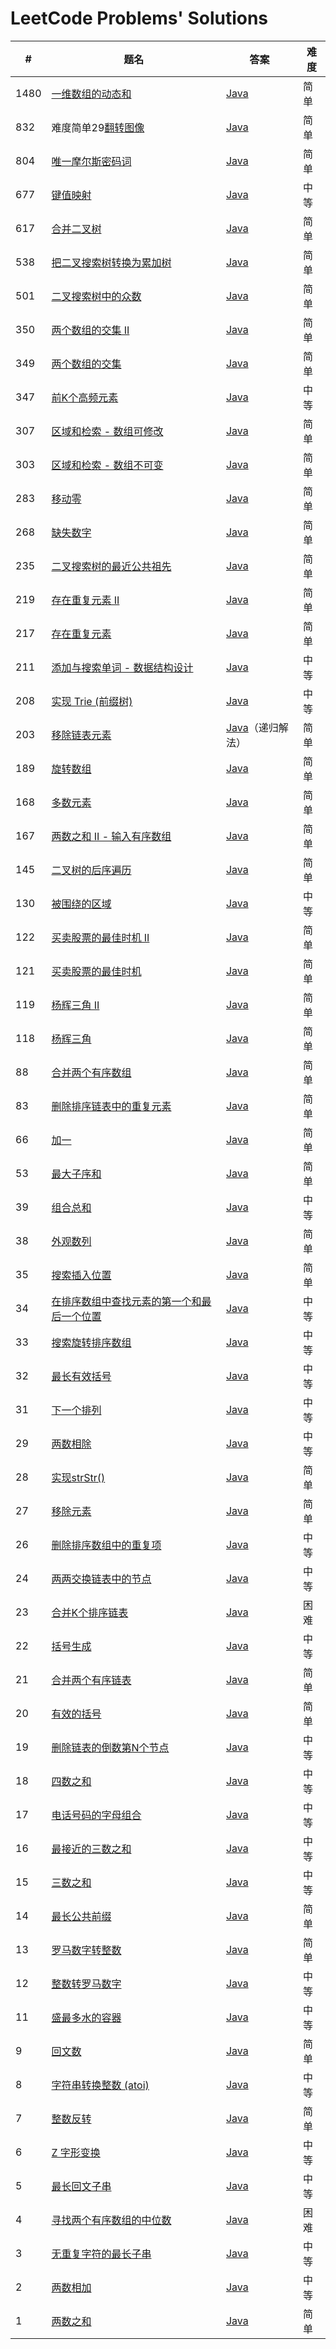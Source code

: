 # LeetCode Problems' Solutions


| #    | 题名                                                         | 答案                                                         | 难度 |
| ---- | ------------------------------------------------------------ | ------------------------------------------------------------ | ---- |
| 1480 | [ 一维数组的动态和](https://leetcode-cn.com/problems/running-sum-of-1d-array/) |[Java](https://github.com/chenyaowu/algorithm/blob/master/Leecode/java/Running_Sum_of_1d_Array.java)| 简单|
| 832    | 难度简单29[翻转图像](https://leetcode-cn.com/problems/flipping-an-image/submissions/) | [Java](https://github.com/chenyaowu/algorithm/blob/master/Leecode/java/Flipping_an_Image.java)| 简单|
| 804    | [唯一摩尔斯密码词](https://leetcode-cn.com/problems/unique-morse-code-words/submissions/) | [Java](https://github.com/chenyaowu/algorithm/blob/master/Leecode/java/Unique_MorseCode_Words.java)| 简单|
| 677    | [键值映射](https://leetcode-cn.com/problems/map-sum-pairs/submissions/) | [Java](https://github.com/chenyaowu/algorithm/blob/master/Leecode/java/Map_Sum_Pairs.java)| 中等|
| 617 | [合并二叉树](https://leetcode-cn.com/problems/merge-two-binary-trees/) | [Java](https://github.com/chenyaowu/algorithm/blob/master/Leecode/java/Merge_Two_Binary_Trees.java) | 简单 |
| 538 |  [把二叉搜索树转换为累加树](https://leetcode-cn.com/problems/convert-bst-to-greater-tree/)| [Java](https://github.com/chenyaowu/algorithm/blob/master/Leecode/java/Convert_BST_to_Greater_Tree.java) | 简单 |
| 501 | [二叉搜索树中的众数](https://leetcode-cn.com/problems/find-mode-in-binary-search-tree/) |[Java](https://github.com/chenyaowu/algorithm/blob/master/Leecode/java/Find_Mode_in_Binary_Search_Tree.java)| 简单|
| 350    | [两个数组的交集 II](https://leetcode-cn.com/problems/intersection-of-two-arrays-ii/submissions/) | [Java](https://github.com/chenyaowu/algorithm/blob/master/Leecode/java/Intersection_of_Two_Arrays_II.java)| 简单|
| 349    | [两个数组的交集](https://leetcode-cn.com/problems/intersection-of-two-arrays/submissions/) | [Java](https://github.com/chenyaowu/algorithm/blob/master/Leecode/java/Intersection_of_Two_Arrays.java)| 简单|
| 347    | [前K个高频元素](https://leetcode-cn.com/problems/top-k-frequent-elements/submissions/) | [Java](https://github.com/chenyaowu/algorithm/blob/master/Leecode/java/Top_K_Frequent_Elements.java)| 中等|
| 307    | [区域和检索 - 数组可修改](https://leetcode-cn.com/problems/range-sum-query-mutable/submissions/) | [Java](https://github.com/chenyaowu/algorithm/blob/master/Leecode/java/Range_Sum_Query_Mutable.java)| 简单|
| 303    | [区域和检索 - 数组不可变](https://leetcode-cn.com/problems/range-sum-query-immutable/submissions/) | [Java](https://github.com/chenyaowu/algorithm/blob/master/Leecode/java/Range_Sum_Query_Immutable.java)| 简单|
| 283    | [移动零](https://leetcode-cn.com/problems/move-zeroes/) | [Java](https://github.com/chenyaowu/algorithm/blob/master/Leecode/java/Move_Zeroes.java)| 简单|
| 268    | [缺失数字](https://leetcode-cn.com/problems/missing-number/) | [Java](https://github.com/chenyaowu/algorithm/blob/master/Leecode/java/Missing_Number.java)| 简单|
| 235 | [二叉搜索树的最近公共祖先](https://leetcode-cn.com/problems/lowest-common-ancestor-of-a-binary-search-tree/) | [Java](https://github.com/chenyaowu/algorithm/blob/master/Leecode/java/Lowest_Common_Ancestor_of_a_Binary_Search_Tree.java) | 简单 |
| 219    | [存在重复元素 II](https://leetcode-cn.com/problems/contains-duplicate-ii/) | [Java](https://github.com/chenyaowu/algorithm/blob/master/Leecode/java/Contains_Duplicate_II.java)| 简单|
| 217    | [存在重复元素](https://leetcode-cn.com/problems/contains-duplicate/) | [Java](https://github.com/chenyaowu/algorithm/blob/master/Leecode/java/Contains_Duplicate.java)| 简单|
| 211    | [添加与搜索单词 - 数据结构设计](https://leetcode-cn.com/problems/add-and-search-word-data-structure-design/submissions/) | [Java](https://github.com/chenyaowu/algorithm/blob/master/Leecode/java/Add_and_Search_Word_Data_tructure_design.java)| 中等|
| 208    | [实现 Trie (前缀树)](https://leetcode-cn.com/problems/implement-trie-prefix-tree/submissions/) | [Java](https://github.com/chenyaowu/algorithm/blob/master/Leecode/java/Implement_Trie_(Prefix_Tree).java)| 中等|
| 203    | [移除链表元素](https://leetcode-cn.com/problems/remove-linked-list-elements/submissions/) | [Java](https://github.com/chenyaowu/algorithm/blob/master/Leecode/java/Remove_Linked_List_Elements(Recursive).java)（递归解法） | 简单|
| 189    | [旋转数组](https://leetcode-cn.com/problems/rotate-array/) | [Java](https://github.com/chenyaowu/algorithm/blob/master/Leecode/java/Rotate_Array.java)| 简单|
| 168    | [多数元素](https://leetcode-cn.com/problems/majority-element/) | [Java](https://github.com/chenyaowu/algorithm/blob/master/Leecode/java/majorityElement.java) | 简单|
| 167    | [两数之和 II - 输入有序数组](https://leetcode-cn.com/problems/two-sum-ii-input-array-is-sorted/) | [Java](https://github.com/chenyaowu/algorithm/blob/master/Leecode/java/Two_Sum_II-Input_array_is_sorted.java) | 简单|
| 145 | [二叉树的后序遍历](https://leetcode-cn.com/problems/binary-tree-postorder-traversal/) | [Java](https://github.com/chenyaowu/algorithm/blob/master/Leecode/java/Binary_Tree_Postorder_Traversal.java) | 简单|
| 130    | [被围绕的区域](https://leetcode-cn.com/problems/surrounded-regions/) | [Java](https://github.com/chenyaowu/algorithm/blob/master/Leecode/java/Surrounded_Regions.java) | 中等|
| 122    | [买卖股票的最佳时机 II](https://leetcode-cn.com/problems/best-time-to-buy-and-sell-stock-ii/) | [Java](https://github.com/chenyaowu/algorithm/blob/master/Leecode/java/Best_Time_to_Buy_and_Sell_Stock_ii.java) | 简单|
| 121    | [买卖股票的最佳时机](https://leetcode-cn.com/problems/best-time-to-buy-and-sell-stock/) | [Java](https://github.com/chenyaowu/algorithm/blob/master/Leecode/java/Best_Time_to_Buy_and_Sell_Stock.java) | 简单|
| 119    | [杨辉三角 II](https://leetcode-cn.com/problems/pascals-triangle-ii/) | [Java](https://github.com/chenyaowu/algorithm/blob/master/Leecode/java/Pascals_Triangle_II.java) | 简单|
| 118    | [杨辉三角](https://leetcode-cn.com/problems/pascals-triangle/) | [Java](https://github.com/chenyaowu/algorithm/blob/master/Leecode/java/Pascals_Triangle.java) | 简单|
| 88    | [合并两个有序数组](https://leetcode-cn.com/problems/merge-sorted-array/submissions/) | [Java](https://github.com/chenyaowu/algorithm/blob/master/Leecode/java/Merge_Sorted_Array.java) | 简单|
| 83    | [ 删除排序链表中的重复元素](https://leetcode-cn.com/problems/remove-duplicates-from-sorted-list/) | [Java](https://github.com/chenyaowu/algorithm/blob/master/Leecode/java/Remove_Duplicates_From_Sorted_List.java) | 简单|
| 66 | [加一](https://leetcode-cn.com/problems/plus-one/) | [Java](https://github.com/chenyaowu/algorithm/blob/master/Leecode/java/Plus_One.java) | 简单|
| 53 | [最大子序和](https://leetcode-cn.com/problems/maximum-subarray/) | [Java](https://github.com/chenyaowu/algorithm/blob/master/Leecode/java/Maximum_Subarray.java) | 简单 |
| 39    | [组合总和](https://leetcode-cn.com/problems/combination-sum/submissions/) | [Java](https://github.com/chenyaowu/algorithm/blob/master/Leecode/java/Combination_Sum.java) | 中等|
| 38 | [外观数列](https://leetcode-cn.com/problems/count-and-say/) | [Java](https://github.com/chenyaowu/algorithm/blob/master/Leecode/java/CountAndSay.java) | 简单 |
| 35    | [搜索插入位置](https://leetcode-cn.com/problems/search-insert-position/) | [Java](https://github.com/chenyaowu/algorithm/blob/master/Leecode/java/Search_Insert_Position.java) | 简单|
| 34    | [在排序数组中查找元素的第一个和最后一个位置](https://leetcode-cn.com/problems/find-first-and-last-position-of-element-in-sorted-array/submissions/) | [Java](https://github.com/chenyaowu/algorithm/blob/master/Leecode/java/Find_First_and_Last_Position_of_Element_in_Sorted_Array.java) | 中等|
| 33    | [搜索旋转排序数组](https://leetcode-cn.com/problems/search-in-rotated-sorted-array/submissions/) | [Java](https://github.com/chenyaowu/algorithm/blob/master/Leecode/java/Search_in_Rotated_Sorted_Array.java) | 中等|
| 32    | [最长有效括号](https://leetcode-cn.com/problems/longest-valid-parentheses/submissions/) | [Java](https://github.com/chenyaowu/algorithm/blob/master/Leecode/java/Longest_Valid_Parentheses.java) | 中等|
| 31    | [下一个排列](https://leetcode-cn.com/problems/next-permutation/solution/) | [Java](https://github.com/chenyaowu/algorithm/blob/master/Leecode/java/Next_Permutation.java) | 中等|
| 29    | [两数相除](https://leetcode-cn.com/problems/divide-two-integers/submissions/) | [Java](https://github.com/chenyaowu/algorithm/blob/master/Leecode/java/Divide_Two_Integers.java) | 中等|
| 28    | [实现strStr()](https://leetcode-cn.com/problems/implement-strstr/submissions/) | [Java](https://github.com/chenyaowu/algorithm/blob/master/Leecode/java/Implement_strStr().java) | 简单|
| 27    | [移除元素](https://leetcode-cn.com/problems/remove-element/submissions/) | [Java](https://github.com/chenyaowu/algorithm/blob/master/Leecode/java/Remove_Element.java) | 简单|
| 26    | [删除排序数组中的重复项](https://leetcode-cn.com/problems/remove-duplicates-from-sorted-array/submissions/) | [Java](https://github.com/chenyaowu/algorithm/blob/master/Leecode/java/Remove_Duplicates_from_Sorted_Array.java) | 中等|
| 24    | [两两交换链表中的节点](https://leetcode-cn.com/problems/swap-nodes-in-pairs/submissions/) | [Java](https://github.com/chenyaowu/algorithm/blob/master/Leecode/java/Swap_Nodes_in_Pairs.java) | 中等|
| 23    | [合并K个排序链表](https://leetcode-cn.com/problems/merge-k-sorted-lists/submissions/) | [Java](https://github.com/chenyaowu/algorithm/blob/master/Leecode/java/Merge_k_Sorted_Lists.java) | 困难|
| 22    | [括号生成](https://leetcode-cn.com/problems/generate-parentheses/submissions/) | [Java](https://github.com/chenyaowu/algorithm/blob/master/Leecode/java/Generate_Parentheses.java) | 中等|
| 21    | [合并两个有序链表](https://leetcode-cn.com/problems/merge-two-sorted-lists/) | [Java](https://github.com/chenyaowu/algorithm/blob/master/Leecode/java/Merge_Two_Sorted_Lists.java) | 简单|
| 20    | [有效的括号](https://leetcode-cn.com/problems/valid-parentheses/comments/) | [Java](https://github.com/chenyaowu/algorithm/blob/master/Leecode/java/Valid_Parentheses.java) | 简单 |
| 19    | [删除链表的倒数第N个节点](https://leetcode-cn.com/problems/remove-nth-node-from-end-of-list/submissions/) | [Java](https://github.com/chenyaowu/algorithm/blob/master/Leecode/java/Remove_Nth_Node_From_End_of_List.java) | 中等 |
| 18    | [四数之和](https://leetcode-cn.com/problems/4sum/) | [Java](https://github.com/chenyaowu/algorithm/blob/master/Leecode/java/4Sum.java) | 中等 |
| 17    | [电话号码的字母组合](https://leetcode-cn.com/problems/letter-combinations-of-a-phone-number/) | [Java](https://github.com/chenyaowu/algorithm/blob/master/Leecode/java/Letter_Combinations_of_a_Phone_Number.java) | 中等 |
| 16    | [最接近的三数之和](https://leetcode-cn.com/problems/3sum-closest/submissions/) | [Java](https://github.com/chenyaowu/algorithm/blob/master/Leecode/java/3Sum_Closest.java) | 中等 |
| 15    | [三数之和](https://leetcode-cn.com/problems/3sum/submissions/) | [Java](https://github.com/chenyaowu/algorithm/blob/master/Leecode/java/3Sum.java) | 中等 |
| 14    | [最长公共前缀](https://leetcode-cn.com/problems/longest-common-prefix/submissions/) | [Java](https://github.com/chenyaowu/algorithm/blob/master/Leecode/java/Longest_Common_Prefix.java) | 简单 |
| 13    | [罗马数字转整数](https://leetcode-cn.com/problems/roman-to-integer/) | [Java](https://github.com/chenyaowu/algorithm/blob/master/Leecode/java/Roman_to_Integer.java) | 简单 |
| 12    | [整数转罗马数字](https://leetcode-cn.com/problems/roman-to-integer/) | [Java](https://github.com/chenyaowu/algorithm/blob/master/Leecode/java/Integer_to_Roman.java) | 中等 |
| 11    | [盛最多水的容器](https://leetcode-cn.com/problems/container-with-most-water/) | [Java](https://github.com/chenyaowu/algorithm/blob/master/Leecode/java/Container_With_Most_Water.java) | 中等 |
| 9    | [回文数](https://leetcode-cn.com/problems/palindrome-number/) | [Java](https://github.com/chenyaowu/algorithm/blob/master/Leecode/java/Palindrome_Number.java) | 简单 |
| 8    | [字符串转换整数 (atoi)](https://leetcode-cn.com/problems/string-to-integer-atoi/) | [Java](https://github.com/chenyaowu/algorithm/blob/master/Leecode/java/String_to_Integer_(atoi).java) | 中等 |
| 7    | [整数反转](https://leetcode-cn.com/problems/reverse-integer/) | [Java](https://github.com/chenyaowu/algorithm/blob/master/Leecode/java/reverse_Integer.java) | 简单 |
| 6    | [Z 字形变换](https://leetcode-cn.com/problems/zigzag-conversion/) | [Java](https://github.com/chenyaowu/algorithm/blob/master/Leecode/java/ZigZag_Conversion.java) | 中等 |
| 5    | [最长回文子串](https://leetcode-cn.com/problems/longest-palindromic-substring/) | [Java](https://github.com/chenyaowu/algorithm/blob/master/Leecode/java/Longest_Palindromic_Substring.java) | 中等 |
| 4    | [寻找两个有序数组的中位数](https://leetcode-cn.com/problems/median-of-two-sorted-arrays/submissions/) | [Java](https://github.com/chenyaowu/algorithm/blob/master/Leecode/java/Median_of_Two_Sorted_Arrays.java) | 困难 |
| 3    | [无重复字符的最长子串](https://leetcode-cn.com/problems/longest-substring-without-repeating-characters/) | [Java](https://github.com/chenyaowu/algorithm/blob/master/Leecode/java/longest_Substring_Without_Repeating_Characters.java) | 中等 |
| 2    | [两数相加](https://leetcode-cn.com/problems/add-two-numbers/) | [Java](https://github.com/chenyaowu/algorithm/blob/master/Leecode/java/addTwoSumber.java) | 中等 |
| 1    | [两数之和](https://leetcode-cn.com/problems/two-sum/)        | [Java](https://github.com/chenyaowu/algorithm/blob/master/Leecode/java/twoSum.java) | 简单 |

